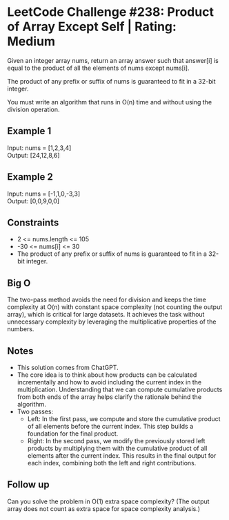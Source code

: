 # LeetCode Challenge #238: Product of Array Except Self | Rating: Medium

Given an integer array nums, return an array answer such that answer[i] is equal to the product of all the elements of nums except nums[i].

The product of any prefix or suffix of nums is guaranteed to fit in a 32-bit integer.

You must write an algorithm that runs in O(n) time and without using the division operation.

## Example 1

Input: nums = [1,2,3,4]  
Output: [24,12,8,6]

## Example 2

Input: nums = [-1,1,0,-3,3]  
Output: [0,0,9,0,0]

## Constraints

- 2 <= nums.length <= 105
- -30 <= nums[i] <= 30
- The product of any prefix or suffix of nums is guaranteed to fit in a 32-bit integer.

## Big O

The two-pass method avoids the need for division and keeps the time complexity at O(n) with constant space complexity (not counting the output array), which is critical for large datasets. It achieves the task without unnecessary complexity by leveraging the multiplicative properties of the numbers.

## Notes

- This solution comes from ChatGPT.
- The core idea is to think about how products can be calculated incrementally and how to avoid including the current index in the multiplication. Understanding that we can compute cumulative products from both ends of the array helps clarify the rationale behind the algorithm.
- Two passes:
  - Left: In the first pass, we compute and store the cumulative product of all elements before the current index. This step builds a foundation for the final product.
  - Right: In the second pass, we modify the previously stored left products by multiplying them with the cumulative product of all elements after the current index. This results in the final output for each index, combining both the left and right contributions.

## Follow up

Can you solve the problem in O(1) extra space complexity? (The output array does not count as extra space for space complexity analysis.)
